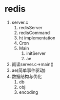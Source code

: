 # redis

1. server.c
    1. redisServer
    2. redisCommand
    3. ht implementation
    4. Cron
    5. Main
        1. initServer
        2. ae
2. 阅读server.c->main()
3. ae(简单事件驱动)
4. 数据结构与优化
   1. db
   2. obj
   3. encoding

